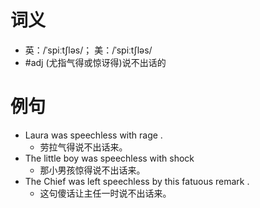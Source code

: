 # 词义
- 英：/ˈspiːtʃləs/； 美：/ˈspiːtʃləs/
- #adj (尤指气得或惊讶得)说不出话的
# 例句
- Laura was speechless with rage .
	- 劳拉气得说不出话来。
- The little boy was speechless with shock
	- 那小男孩惊得说不出话来。
- The Chief was left speechless by this fatuous remark .
	- 这句傻话让主任一时说不出话来。
